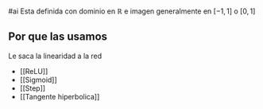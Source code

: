 #ai
Esta definida con dominio en $\mathbb{R}$ e imagen generalmente en $[-1, 1]$ o $[0,1]$
## Por que las usamos
Le saca la linearidad a la red

- [[ReLU]]
- [[Sigmoid]]
- [[Step]]
- [[Tangente hiperbolica]]
